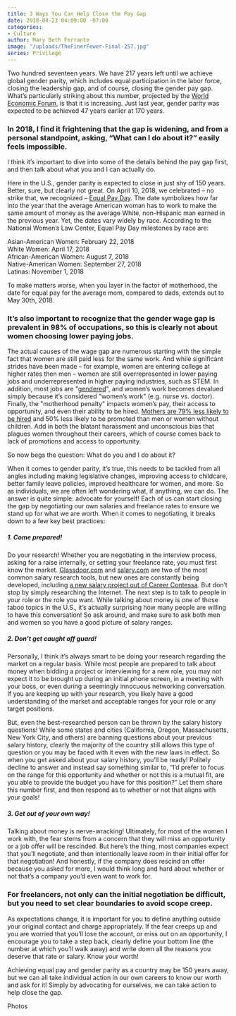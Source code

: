 ```yaml
---
title: 3 Ways You Can Help Close the Pay Gap
date: 2018-04-23 04:00:00 -07:00
categories:
- Culture
author: Mary Beth Ferrante
image: "/uploads/TheFinerFewer-Final-257.jpg"
series: Privilege
---
```


Two hundred seventeen years. We have 217 years left until we achieve global gender parity, which includes equal participation in the labor force, closing the leadership gap, and of course, closing the gender pay gap. What’s particularly striking about this number, projected by the [World Economic Forum](https://www.weforum.org/reports/the-global-gender-gap-report-2017), is that it is increasing. Just last year, gender parity was expected to be achieved 47 years earlier at 170 years. 

### In 2018, I find it frightening that the gap is widening, and from a personal standpoint, asking, “What can I do about it?” easily feels impossible. 

I think it’s important to dive into some of the details behind the pay gap first, and then talk about what you and I can actually do. 

Here in the U.S., gender parity is expected to close in just shy of 150 years. Better, sure, but clearly not great. On April 10, 2018, we celebrated – no strike that, we recognized – [Equal Pay Day](https://twitter.com/hashtag/EqualPayDay?src=hash). The date symbolizes how far into the year that the average American woman has to work to make the same amount of money as the average White, non-Hispanic man earned in the previous year. Yet, the dates vary widely by race. According to the National Women’s Law Center, Equal Pay Day milestones by race are:

Asian-American Women: February 22, 2018  
White Women: April 17, 2018  
African-American Women: August 7, 2018  
Native-American Women: September 27, 2018  
Latinas: November 1, 2018

To make matters worse, when you layer in the factor of motherhood, the date for equal pay for the average mom, compared to dads, extends out to May 30th, 2018. 

### It’s also important to recognize that the gender wage gap is prevalent in 98% of occupations, so this is clearly not about women choosing lower paying jobs. 

The actual causes of the wage gap are numerous starting with the simple fact that women are still paid less for the same work. And while significant strides have been made – for example, women are entering college at higher rates then men – women are still overrepresented in lower paying jobs and underrepresented in higher paying industries, such as STEM. In addition, most jobs are "[gendered](https://fairygodboss.com/articles/gender-stereotypes-don-t-just-hurt-women-men-lose-too)", and women’s work becomes devalued simply because it’s considered "women’s work" (e.g. nurse vs. doctor). Finally, the "motherhood penalty" impacts women’s pay, their access to opportunity, and even their ability to be hired.  [Mothers are 79% less likely to be hired](http://www.kauffman.org/~/media/kauffman_org/research%20reports%20and%20covers/2016/labor_after_labor_may3b.pdf) and 50% less likely to be promoted than men or women without children. Add in both the blatant harassment and unconscious bias that plagues women throughout their careers, which of course comes back to lack of promotions and access to opportunity.

So now begs the question: What do you and I do about it?  

When it comes to gender parity, it’s true, this needs to be tackled from all angles including making legislative changes, improving access to childcare, better family leave policies, improved healthcare for women, and more. So as individuals, we are often left wondering what, if anything, we can do. The answer is quite simple: advocate for yourself! Each of us can start closing the gap by negotiating our own salaries and freelance rates to ensure we stand up for what we are worth. When it comes to negotiating, it breaks down to a few key best practices:

##### 1. Come prepared!

Do your research! Whether you are negotiating in the interview process, asking for a raise internally, or setting your freelance rate, you must first know the market. [Glassdoor.com](https://www.glassdoor.com/index.htm) and [salary.com](https://www.salary.com/) are two of the most common salary research tools, but new ones are constantly being developed, including [a new salary project out of Career Contessa](https://www.careercontessa.com/resources/salary-project/). But don’t stop by simply researching the Internet. The next step is to talk to people in your role or the role you want. While talking about money is one of those taboo topics in the U.S., it’s actually surprising how many people are willing to have this conversation!  So ask around, and make sure to ask both men and women so you have a good picture of salary ranges.

##### 2. Don’t get caught off guard!

Personally, I think it’s always smart to be doing your research regarding the market on a regular basis. While most people are prepared to talk about money when bidding a project or interviewing for a new role, you may not expect it to be brought up during an initial phone screen, in a meeting with your boss, or even during a seemingly innocuous networking conversation. If you are keeping up with your research, you likely have a good understanding of the market and acceptable ranges for your role or any target positions.  

But, even the best-researched person can be thrown by the salary history questions! While some states and cities (California, Oregon, Massachusetts, New York City, and others) are banning questions about your previous salary history, clearly the majority of the country still allows this type of question or you may be faced with it even with the new laws in effect. So when you get asked about your salary history, you’ll be ready! Politely decline to answer and instead say something similar to, “I’d prefer to focus on the range for this opportunity and whether or not this is a mutual fit, are you able to provide the budget you have for this position?” Let them share this number first, and then respond as to whether or not that aligns with your goals!

##### 3. Get out of your own way!

Talking about money is nerve-wracking! Ultimately, for most of the women I work with, the fear stems from a concern that they will miss an opportunity or a job offer will be rescinded. But here’s the thing, most companies expect that you’ll negotiate, and then intentionally leave room in their initial offer for that negotiation! And honestly, if the company does rescind an offer because you asked for more, I would think long and hard about whether or not that’s a company you’d even want to work for.   

### For freelancers, not only can the initial negotiation be difficult, but you need to set clear boundaries to avoid scope creep. 

As expectations change, it is important for you to define anything outside your original contact and charge appropriately. If the fear creeps up and you are worried that you’ll lose the account, or miss out on an opportunity, I encourage you to take a step back, clearly define your bottom line (the number at which you’ll walk away) and write down all the reasons you deserve that rate or salary. Know your worth!

Achieving equal pay and gender parity as a country may be 150 years away, but we can all take individual action in our own careers to know our worth and ask for it! Simply by advocating for ourselves, we can take action to help close the gap.

Photos